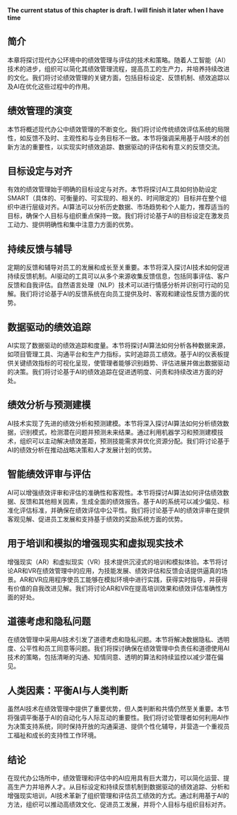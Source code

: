 **The current status of this chapter is draft. I will finish it later when I have time**

简介
---

本章将探讨现代办公环境中的绩效管理与评估的技术和策略。随着人工智能（AI）技术的进步，组织可以简化其绩效管理流程，提高员工的生产力，并培养持续改进的文化。我们将讨论绩效管理的关键方面，包括目标设定、反馈机制、绩效追踪以及AI在优化这些过程中的作用。

绩效管理的演变
-------

本节将概述现代办公中绩效管理的不断变化。我们将讨论传统绩效评估系统的局限性，如反馈不及时、主观性和与业务目标不一致。本节将强调采用基于AI技术的创新方法的重要性，以实现实时绩效追踪、数据驱动的评估和有意义的反馈交流。

目标设定与对齐
-------

有效的绩效管理始于明确的目标设定与对齐。本节将探讨AI工具如何协助设定SMART（具体的、可衡量的、可实现的、相关的、时间限定的）目标并在整个组织中进行层级对齐。AI算法可以分析历史数据、市场趋势和个人能力，推荐适当的目标，确保个人目标与组织重点保持一致。我们将讨论基于AI的目标设定在激发员工动力、提供明确性和集中注意力方面的优势。

持续反馈与辅导
-------

定期的反馈和辅导对员工的发展和成长至关重要。本节将深入探讨AI技术如何促进持续反馈机制。AI驱动的工具可以从多个来源收集反馈信息，包括同事评估、客户反馈和自我评估。自然语言处理（NLP）技术可以进行情感分析并识别可行动的见解。我们将讨论基于AI的反馈系统在向员工提供及时、客观和建设性反馈方面的优势。

数据驱动的绩效追踪
---------

AI实现了数据驱动的绩效追踪和度量。本节将探讨AI算法如何分析各种数据来源，如项目管理工具、沟通平台和生产力指标，实时追踪员工绩效。基于AI的仪表板提供关键绩效指标的可视化呈现，使管理者能够识别趋势、评估进展并做出数据驱动的决策。我们将讨论基于AI的绩效追踪在促进透明度、问责和持续改进方面的好处。

绩效分析与预测建模
---------

AI技术实现了先进的绩效分析和预测建模。本节将深入探讨AI算法如何分析绩效数据，识别模式，检测潜在问题并预测未来结果。通过利用机器学习和预测建模技术，组织可以主动解决绩效差距，预测技能需求并优化资源分配。我们将讨论基于AI的绩效分析在推动战略决策和人才发展计划的优势。

智能绩效评审与评估
---------

AI可以增强绩效评审和评估的准确性和客观性。本节将探讨AI算法如何评估绩效数据、反馈和其他相关因素，生成全面的绩效报告。基于AI的系统可以减少偏见、标准化评估标准，并确保在绩效评估中公平性。我们将讨论基于AI的绩效评审在提供客观见解、促进员工发展和支持基于绩效的奖励系统方面的优势。

用于培训和模拟的增强现实和虚拟现实技术
-------------------

增强现实（AR）和虚拟现实（VR）技术提供沉浸式的培训和模拟体验。本节将讨论AR和VR在绩效管理中的应用，为技能发展、绩效评估和反馈会话提供逼真的场景。AR和VR应用程序使员工能够在模拟环境中进行实践，获得实时指导，并获得有价值的自我改进见解。我们将讨论AR和VR在提高培训效果和绩效评估准确性方面的好处。

道德考虑和隐私问题
---------

在绩效管理中采用AI技术引发了道德考虑和隐私问题。本节将解决数据隐私、透明度、公平性和员工同意等问题。我们将探讨确保在绩效管理中负责任和道德使用AI技术的策略，包括清晰的沟通、知情同意、透明的算法和持续监控以减少潜在偏见。

人类因素：平衡AI与人类判断
--------------

虽然AI技术在绩效管理中提供了重要优势，但人类判断和共情仍然至关重要。本节将强调平衡基于AI的自动化与人际互动的重要性。我们将讨论管理者如何利用AI作为决策支持系统，同时保持开放的沟通渠道、提供个性化辅导，并营造一个重视员工福祉和成长的支持性工作环境。

结论
---

在现代办公场所中，绩效管理和评估中的AI应用具有巨大潜力，可以简化运营、提高生产力并培养人才。从目标设定和持续反馈机制到数据驱动的绩效追踪、分析和增强现实培训，AI技术革新了组织管理和评估员工绩效的方式。通过利用基于AI的方法，组织可以推动高绩效文化、促进员工发展，并将个人目标与组织目标对齐。
